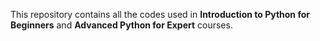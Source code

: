 This repository contains all the codes used in **Introduction to Python for Beginners** and **Advanced Python for Expert** courses. 
